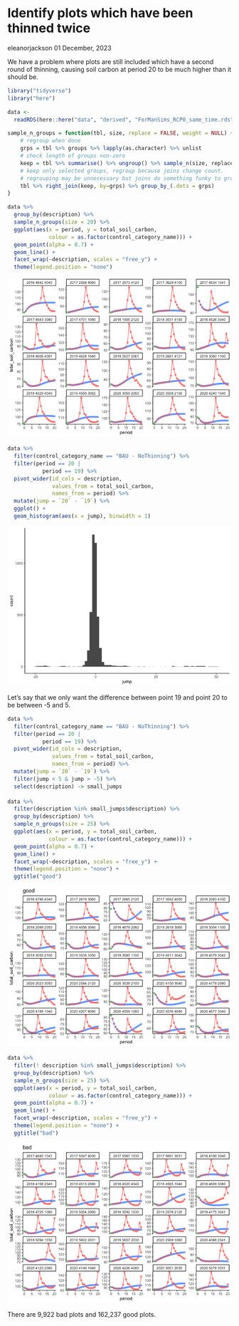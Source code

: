 Identify plots which have been thinned twice
================
eleanorjackson
01 December, 2023

We have a problem where plots are still included which have a second
round of thinning, causing soil carbon at period 20 to be much higher
than it should be.

``` r
library("tidyverse")
library("here")
```

``` r
data <-
  readRDS(here::here("data", "derived", "ForManSims_RCP0_same_time.rds")) 
```

``` r
sample_n_groups = function(tbl, size, replace = FALSE, weight = NULL) {
    # regroup when done
    grps = tbl %>% groups %>% lapply(as.character) %>% unlist
    # check length of groups non-zero
    keep = tbl %>% summarise() %>% ungroup() %>% sample_n(size, replace, weight)
    # keep only selected groups, regroup because joins change count.
    # regrouping may be unnecessary but joins do something funky to grouping variable
    tbl %>% right_join(keep, by=grps) %>% group_by_(.dots = grps)
}
```

``` r
data %>%
  group_by(description) %>% 
  sample_n_groups(size = 20) %>% 
  ggplot(aes(x = period, y = total_soil_carbon, 
             colour = as.factor(control_category_name))) +
  geom_point(alpha = 0.7) +
  geom_line() +
  facet_wrap(~description, scales = "free_y") +
  theme(legend.position = "none")
```

![](figures/2023-12-01_thinned-twice/unnamed-chunk-3-1.png)<!-- -->

``` r
data %>%
  filter(control_category_name == "BAU - NoThinning") %>% 
  filter(period == 20 |
           period == 19) %>% 
  pivot_wider(id_cols = description, 
              values_from = total_soil_carbon, 
              names_from = period) %>% 
  mutate(jump = `20` - `19`) %>% 
  ggplot() +
  geom_histogram(aes(x = jump), binwidth = 1)
```

![](figures/2023-12-01_thinned-twice/unnamed-chunk-4-1.png)<!-- -->

Let’s say that we only want the difference between point 19 and point 20
to be between -5 and 5.

``` r
data %>%
  filter(control_category_name == "BAU - NoThinning") %>% 
  filter(period == 20 |
           period == 19) %>% 
  pivot_wider(id_cols = description, 
              values_from = total_soil_carbon, 
              names_from = period) %>% 
  mutate(jump = `20` - `19`) %>% 
  filter(jump < 5 & jump > -5) %>% 
  select(description) -> small_jumps

data %>%
  filter(description %in% small_jumps$description) %>% 
  group_by(description) %>% 
  sample_n_groups(size = 25) %>% 
  ggplot(aes(x = period, y = total_soil_carbon, 
             colour = as.factor(control_category_name))) +
  geom_point(alpha = 0.7) +
  geom_line() +
  facet_wrap(~description, scales = "free_y") +
  theme(legend.position = "none") +
  ggtitle("good")
```

![](figures/2023-12-01_thinned-twice/unnamed-chunk-5-1.png)<!-- -->

``` r
data %>%
  filter(! description %in% small_jumps$description) %>% 
  group_by(description) %>% 
  sample_n_groups(size = 25) %>% 
  ggplot(aes(x = period, y = total_soil_carbon, 
             colour = as.factor(control_category_name))) +
  geom_point(alpha = 0.7) +
  geom_line() +
  facet_wrap(~description, scales = "free_y") +
  theme(legend.position = "none") +
  ggtitle("bad")
```

![](figures/2023-12-01_thinned-twice/unnamed-chunk-5-2.png)<!-- -->

There are 9,922 bad plots and 162,237 good plots.
